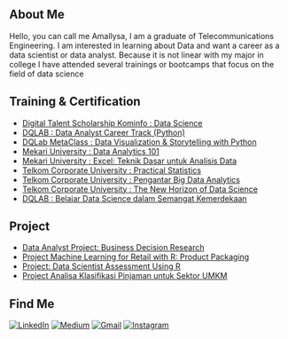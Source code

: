 ## About Me 
Hello, you can call me Amallysa, I am a graduate of Telecommunications Engineering. I am interested in learning about Data and want a career as a data scientist or data analyst. Because it is not linear with my major in college I have attended several trainings or bootcamps that focus on the field of data science
## Training & Certification
- [Digital Talent Scholarship Kominfo : Data Science]()
- [DQLAB : Data Analyst Career Track (Python)]()
- [DQLab MetaClass : Data Visualization & Storytelling with Python](https://github.com/amallysajayanti/DQLab-MetaClass-Data-Visualization-Storytelling-with-Python)
- [Mekari University : Data Analytics 101]()
- [Mekari University : Excel: Teknik Dasar untuk Analisis Data]()
- [Telkom Corporate University : Practical Statistics]()
- [Telkom Corporate University : Pengantar Big Data Analytics]()
- [Telkom Corporate University : The New Horizon of Data Science]()
- [DQLAB : Belajar Data Science dalam Semangat Kemerdekaan](https://github.com/amallysajayanti/DQLAB-Belajar-Data-Science-dalam-Semangat-Kemerdekaan)  
## Project
- [Data Analyst Project: Business Decision Research](https://github.com/amallysajayanti/Data-Analyst-Project-Business-Decision-Research) 
- [Project Machine Learning for Retail with R: Product Packaging](https://github.com/amallysajayanti/Project-Machine-Learning-for-Retail-with-R-Product-Packaging)
- [Project: Data Scientist Assessment Using R](https://github.com/amallysajayanti/Project-Data-Scientist-Assessment-Using-R)
- [Project Analisa Klasifikasi Pinjaman untuk Sektor UMKM](https://github.com/amallysajayanti/Project-Analisa-Klasifikasi-Pinjaman-untuk-Sektor-UMKM)
## Find Me
<p>
  <a href="https://www.linkedin.com/in/amallysajayanti" target="_blank"><img alt="LinkedIn" src="https://img.shields.io/badge/linkedin-%230077B5.svg?&style=for-the-badge&logo=linkedin&logoColor=white" /></a>  
  <a href="https://medium.com/@amallysaja" target="_blank"><img alt="Medium" src="https://img.shields.io/badge/medium-%2312100E.svg?&style=for-the-badge&logo=medium&logoColor=white" /></a>  
  <a href="mailto:amallysaj0@gmail.com" target="_blank"><img alt="Gmail" src="https://img.shields.io/badge/gmail-D14836?&style=for-the-badge&logo=gmail&logoColor=white"/></a>    
  <a href="https://www.instagram.com/amallysaja" target="_blank"><img alt="Instagram" src="https://img.shields.io/badge/instagram-%23E4405F.svg?&style=for-the-badge&logo=instagram&logoColor=white" /></a> 
</p>
